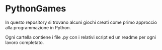 # PythonGames

In questo repository si trovano alcuni giochi creati come primo approccio alla programmazione in Python.

Ogni cartella contiene i file .py con i relativi script ed un readme per ogni lavoro completato.
